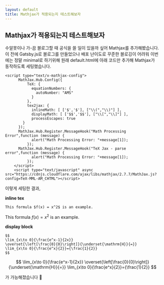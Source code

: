 ```yaml
---
layout: default
title: Mathjax가 적용되는지 테스트해보자
---
```


## Mathjax가 적용되는지 테스트해보자

수알못이나 가-끔 블로그할 때 공식을 쓸 일이 있을까 싶어 Mathjax를 추가해봤습니다. 이 전에 Gatsby.js로 블로그를 만들었으나 배포 난이도로 꾸준한 블로깅이 어려워 이번에는 정말 minimal로 하기위해 원래 default.html에 아래 코드만 추가해 Mathjax가 동작하도록 세팅했습니다.

```
<script type="text/x-mathjax-config">
      MathJax.Hub.Config({
          TeX: {
            equationNumbers: {
              autoNumber: "AMS"
            }
          },
          tex2jax: {
            inlineMath: [ ['$','$'], ["\\(","\\)"] ],
            displayMath: [ ['$$','$$'], ["\\[","\\]"] ],
            processEscapes: true
        }
      });
      MathJax.Hub.Register.MessageHook("Math Processing Error",function (message) {
            alert("Math Processing Error: "+message[1]);
          });
      MathJax.Hub.Register.MessageHook("TeX Jax - parse error",function (message) {
            alert("Math Processing Error: "+message[1]);
          });
    </script>
    <script type="text/javascript" async src="https://cdnjs.cloudflare.com/ajax/libs/mathjax/2.7.7/MathJax.js?config=TeX-MML-AM_CHTML"></script> 
```

이렇게 세팅한 결과,

**inline tex** 
```
This formula $f(x) = x^2$ is an example.
```

This formula $f(x) = x^2$ is an example.

**display block**
```
$$
\lim_{x\to 0}{\frac{e^x-1}{2x}}
\overset{\left[\frac{0}{0}\right]}{\underset{\mathrm{H}}{=}}
\lim_{x\to 0}{\frac{e^x}{2}}={\frac{1}{2}}
$$
```

$$
\lim_{x\to 0}{\frac{e^x-1}{2x}}
\overset{\left[\frac{0}{0}\right]}{\underset{\mathrm{H}}{=}}
\lim_{x\to 0}{\frac{e^x}{2}}={\frac{1}{2}}
$$

가 가능해졌습니다 🙌